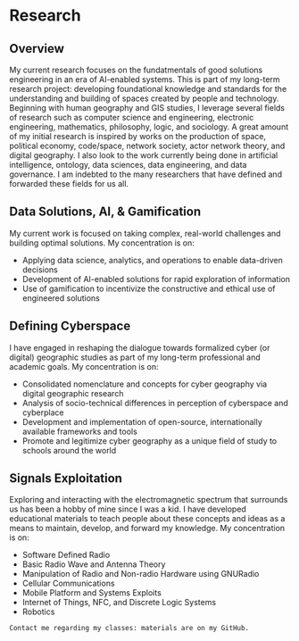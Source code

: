# Research

## Overview

My current research focuses on the fundatmentals of good solutions engineering in an era of AI-enabled systems. This is part of my long-term research project: developing foundational knowledge and standards for the understanding and building of spaces created by people and technology. Beginning with human geography and GIS studies, I leverage several fields of research such as computer science and engineering, electronic engineering, mathematics, philosophy, logic, and sociology. A great amount of my initial research is inspired by works on the production of space, political economy, code/space, network society, actor network theory, and digital geography. I also look to the work currently being done in artificial intelligence, ontology, data sciences, data engineering, and data governance. I am indebted to the many researchers that have defined and forwarded these fields for us all.

## Data Solutions, AI, & Gamification

My current work is focused on taking complex, real-world challenges and building optimal solutions. My concentration is on:

* Applying data science, analytics, and operations to enable data-driven decisions
* Development of AI-enabled solutions for rapid exploration of information
* Use of gamification to incentivize the constructive and ethical use of engineered solutions

## Defining Cyberspace

I have engaged in reshaping the dialogue towards formalized cyber (or digital) geographic studies as part of my long-term professional and academic goals. My concentration is on:

* Consolidated nomenclature and concepts for cyber geography via digital geographic research
* Analysis of socio-technical differences in perception of cyberspace and cyberplace
* Development and implementation of open-source, internationally available frameworks and tools
* Promote and legitimize cyber geography as a unique field of study to schools around the world

## Signals Exploitation

Exploring and interacting with the electromagnetic spectrum that surrounds us has been a hobby of mine since I was a kid. I have developed educational materials to teach people about these concepts and ideas as a means to maintain, develop, and forward my knowledge. My concentration is on:

* Software Defined Radio
* Basic Radio Wave and Antenna Theory
* Manipulation of Radio and Non-radio Hardware using GNURadio
* Cellular Communications
* Mobile Platform and Systems Exploits
* Internet of Things, NFC, and Discrete Logic Systems
* Robotics

```{tip}
Contact me regarding my classes: materials are on my GitHub.
```
